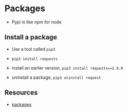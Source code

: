 # Packages

- Pypi is like npm for node

## Install a package

- Use a tool called `pip3`

- `pip3 install requests`
- install an earlier version, `pip3 install requests==2.9.0`
- uninstall a package, `pip3 uninstall request`

## Resources

- [packages](https://pypi.org/)
